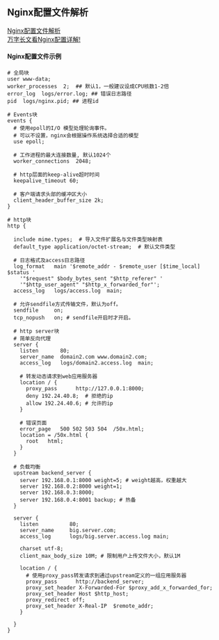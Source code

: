 ## Nginx配置文件解析
[Nginx配置文件解析](https://mp.weixin.qq.com/s?__biz=Mzg3MjE1NjQ0NA==&mid=2247489260&idx=1&sn=dfbe2e060942d7f5deeebe874b321c6c&chksm=cef2ca9ff9854389e4b26e88efdbbe5352fd7b63bf5b2851983d82c54929f8422e923829084b&scene=178&cur_album_id=1895955433656254465#rd)<br />[万字长文看Nginx配置详解!](https://zhuanlan.zhihu.com/p/372610935)
#### Nginx配置文件示例
```nginx
# 全局块
user www-data;
worker_processes  2;  ## 默认1，一般建议设成CPU核数1-2倍
error_log  logs/error.log; ## 错误日志路径
pid  logs/nginx.pid; ## 进程id

# Events块
events {
  # 使用epoll的I/O 模型处理轮询事件。
  # 可以不设置，nginx会根据操作系统选择合适的模型
  use epoll;

  # 工作进程的最大连接数量, 默认1024个
  worker_connections  2048;

  # http层面的keep-alive超时时间
  keepalive_timeout 60;

  # 客户端请求头部的缓冲区大小
  client_header_buffer_size 2k;
}

# http块
http { 

  include mime.types;  # 导入文件扩展名与文件类型映射表
  default_type application/octet-stream;  # 默认文件类型

  # 日志格式及access日志路径
  log_format   main '$remote_addr - $remote_user [$time_local]  $status '
    '"$request" $body_bytes_sent "$http_referer" '
    '"$http_user_agent" "$http_x_forwarded_for"';
  access_log   logs/access.log  main;

  # 允许sendfile方式传输文件，默认为off。
  sendfile     on;
  tcp_nopush   on; # sendfile开启时才开启。

  # http server块
  # 简单反向代理
  server {
    listen       80;
    server_name  domain2.com www.domain2.com;
    access_log   logs/domain2.access.log  main;

    # 转发动态请求到web应用服务器
    location / {
      proxy_pass      http://127.0.0.1:8000;
      deny 192.24.40.8;  # 拒绝的ip
      allow 192.24.40.6; # 允许的ip   
    }

    # 错误页面
    error_page   500 502 503 504  /50x.html;
    location = /50x.html {
      root   html;
    }
  }

  # 负载均衡
  upstream backend_server {
    server 192.168.0.1:8000 weight=5; # weight越高，权重越大
    server 192.168.0.2:8000 weight=1;
    server 192.168.0.3:8000;
    server 192.168.0.4:8001 backup; # 热备
  }

  server {
    listen          80;
    server_name     big.server.com;
    access_log      logs/big.server.access.log main;

    charset utf-8;
    client_max_body_size 10M; # 限制用户上传文件大小，默认1M

    location / {
      # 使用proxy_pass转发请求到通过upstream定义的一组应用服务器
      proxy_pass      http://backend_server;
      proxy_set_header X-Forwarded-For $proxy_add_x_forwarded_for;
      proxy_set_header Host $http_host;
      proxy_redirect off;
      proxy_set_header X-Real-IP  $remote_addr;
    }

  }
}
```
